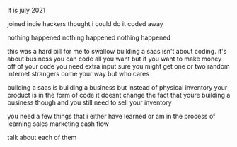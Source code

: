 It is july 2021

joined indie hackers
thought i could do it
coded away

nothing happened
nothing happened
nothing happened

this was a hard pill for me to swallow
building a saas isn't about coding. it's about business
you can code all you want but if you want to make money off of your code you need extra input
sure you might get one or two random internet strangers come your way but who cares

building a saas is building a business but instead of physical inventory your product is in the form of code
it doesnt change the fact that youre building a business though and you still need to sell your inventory

you need a few things that i either have learned or am in the process of learning
sales
marketing
cash flow

talk about each of them
